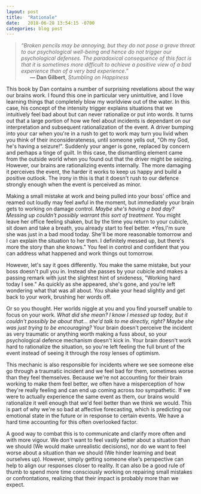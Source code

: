 ```yaml
---
layout: post
title:  "Rationale"
date:   2018-06-28 13:54:15 -0700
categories: blog post
---
```


>*“Broken pencils may be annoying, but they do not pose a grave threat to our psychological well-being and hence do not trigger our psychological defenses. The paradoxical consequence of this fact is that it is sometimes more difficult to achieve a positive view of a bad experience than of a very bad experience.”*       
>&nbsp;&nbsp;&nbsp;&nbsp;&nbsp;&nbsp;__&mdash; Dan Gilbert__, *Stumbling on Happiness*

This book by Dan contains a number of surprising revelations about the way our brains work. I found this one in particular very unintuitive, and I love learning things that completely blow my worldview out of the water. In this case, his concept of the intensity trigger explains situations that we intuitively feel bad about but can never rationalize or put into words. It turns out that a large portion of how we feel about incidents is dependant on our interpretation and subsequent rationalization of the event. A driver bumping into your car when you're in a rush to get to work may turn you livid when you think of their inconsiderateness, until someone yells out, "Oh my God, he's having a seizure!". Suddenly your anger is gone, replaced by concern and perhaps a tinge of guilt. In this case, the dismantling element came from the outside world when you found out that the driver might be seizing. However, our brains are rationalizing events internally. The more damaging it perceives the event, the harder it works to keep us happy and build a positive outlook. The irony in this is that it doesn't rush to our defence strongly enough when the event is perceived as minor. 

Making a small mistake at work and being pulled into your boss' office and reamed out loudly may feel awful in the moment, but immediately your brain gets to working on damage control. *Maybe she's having a bad day? Messing up couldn't possibly warrant this sort of treatment.* You might leave her office feeling shaken, but by the time you return to your cubicle, sit down and take a breath, you already start to feel better. *Yes,I'm sure she was just in a bad mood today. She'll be more reasonable tomorrow and I can explain the situation to her then. I definitely messed up, but there's more the story than she knows." You feel in control and confident that you can address what happened and work things out tomorrow. 

However, let's say it goes differently. You make the same mistake, but your boss doesn't pull you in. Instead she passes by your cubicle and makes a passing remark with just the slightest hint of snideness, "Working hard today I see." As quickly as she appeared, she's gone, and you're left wondering what that was all about. You shake your head slightly and get back to your work, brushing her words off.

Or so you thought. Her worlds niggle at you and you find yourself unable to focus on your work. *What did she mean? I know I messed up today, but it couldn't possibly be about that... she'd talk to me directly, right? Maybe she was just trying to be encouraging?* Your brain doesn't perceive the incident as very traumatic or anything worth making a fuss about, so your psychological defence mechanism doesn't kick in. Your brain doesn't work hard to rationalize the situation, so you're left feeling the full brunt of the event instead of seeing it through the rosy lenses of optimism. 

This mechanic is also responsible for incidents where we see someone else go through a traumatic incident and we feel bad for them, sometimes worse than they feel themselves. Because we're not accounting for their brain working to make them feel better, we often have a misperception of how they're really feeling and can end up coming across *too* sympathetic. If we were to actually experience the same event as them, our brains would rationalize it well enough that we'd feel better than we think we would. This is part of why we're so bad at affective forecasting, which is predicting our emotional state in the future or in response to certain events. We have a hard time accounting for this often overlooked factor. 

A good way to combat this is to communicate and clarify more often and with more vigour. We don't want to feel vastly better about a situation than we should (We would make unrealistic decisions), nor do we want to feel worse about a situation than we should (We hinder learning and beat ourselves up). However, simply getting someone else's perspective can help to align our responses closer to reality. It can also be a good rule of thumb to spend more time consciously working on repairing small mistakes or confrontations, realizing that their impact is probably more than we expect. 












